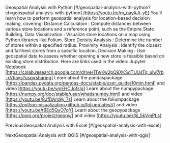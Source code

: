 Geospatial Analysis with Python [#/geospatial-analysis-with-python?id=geospatial-analysis-with-python] [https://youtu.be/m_qayAJt-yE] You’ll learn how to perform geospatial analysis for location-based decision making, covering: Distance Calculation : Compute distances between various store locations and a reference point, such as the Empire State Building. Data Visualization : Visualize store locations on a map using Python libraries like Folium. Store Density Analysis : Determine the number of stores within a specified radius. Proximity Analysis : Identify the closest and farthest stores from a specific location. Decision Making : Use geospatial data to assess whether opening a new store is feasible based on existing store distribution. Here are links used in the video: Jupyter Notebook [https://colab.research.google.com/drive/1TwKw2pQ9XKSdTUUsTq_ulw7rb-xVhays?usp=sharing] Learn about the pandaspackage [https://pandas.pydata.org/pandas-docs/stable/user_guide/10min.html] and video [https://youtu.be/vmEHCJofslg] Learn about the numpypackage [https://numpy.org/doc/stable/user/whatisnumpy.html] and video [https://youtu.be/8JfDAm9y_7s] Learn about the foliumpackage [https://python-visualization.github.io/folium/latest/] and video [https://youtu.be/t9Ed5QyO7qY] Learn about the geopypackage [https://pypi.org/project/geopy/] and video [https://youtu.be/3jj_5kVmPLs]

PreviousGeospatial Analysis with Excel [#/geospatial-analysis-with-excel]

NextGeospatial Analysis with QGIS [#/geospatial-analysis-with-qgis]